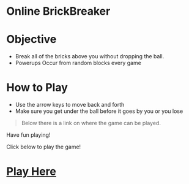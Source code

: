 # Online BrickBreaker

# Objective
* Break all of the bricks above you without dropping the ball. 
* Powerups Occur from random blocks every game

# How to Play
* Use the arrow keys to move back and forth
* Make sure you get under the ball before it goes by you or you lose

>Below there is a link on where the game can be played.

Have fun playing! 

Click below to play the game!


# [Play Here](https://rawgit.com/Brendenvski/breakoutGame/master/index.html)
